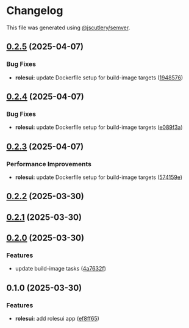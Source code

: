 # Changelog

This file was generated using [@jscutlery/semver](https://github.com/jscutlery/semver).

## [0.2.5](https://github.com/jdwillmsen/jdw/compare/rolesui-0.2.4...rolesui-0.2.5) (2025-04-07)


### Bug Fixes

* **rolesui:** update Dockerfile setup for build-image targets ([1948576](https://github.com/jdwillmsen/jdw/commit/1948576da0bb711a72a4dc247d0359b0d18edd9a))

## [0.2.4](https://github.com/jdwillmsen/jdw/compare/rolesui-0.2.3...rolesui-0.2.4) (2025-04-07)


### Bug Fixes

* **rolesui:** update Dockerfile setup for build-image targets ([e089f3a](https://github.com/jdwillmsen/jdw/commit/e089f3a9f4e0c5d1f2515b7c2a8f9847d38f1245))

## [0.2.3](https://github.com/jdwillmsen/jdw/compare/rolesui-0.2.2...rolesui-0.2.3) (2025-04-07)


### Performance Improvements

* **rolesui:** update Dockerfile setup for build-image targets ([574159e](https://github.com/jdwillmsen/jdw/commit/574159e7df7e201e5cc40a3db3911f46810ff0b0))

## [0.2.2](https://github.com/jdwillmsen/jdw/compare/rolesui-0.2.1...rolesui-0.2.2) (2025-03-30)

## [0.2.1](https://github.com/jdwillmsen/jdw/compare/rolesui-0.2.0...rolesui-0.2.1) (2025-03-30)

## [0.2.0](https://github.com/jdwillmsen/jdw/compare/rolesui-0.1.0...rolesui-0.2.0) (2025-03-30)

### Features

- update build-image tasks ([4a7632f](https://github.com/jdwillmsen/jdw/commit/4a7632ffa68ac61493c6f5679cc9826e2e0ac7fa))

## 0.1.0 (2025-03-30)

### Features

- **rolesui:** add rolesui app ([ef8ff65](https://github.com/jdwillmsen/jdw/commit/ef8ff656f5a8543d676430a22935fcd7e182fa5e))
